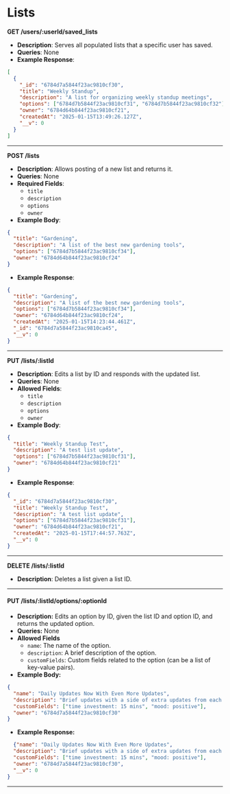 # Lists

**GET /users/:userId/saved\_lists**

* **Description**: Serves all populated lists that a specific user has saved.
* **Queries**: None
* **Example Response**:

```json
[
  {
    "_id": "6784d7a5844f23ac9810cf30",
    "title": "Weekly Standup",
    "description": "A list for organizing weekly standup meetings",
    "options": ["6784d7b5844f23ac9810cf31", "6784d7b5844f23ac9810cf32"],
    "owner": "6784d64b844f23ac9810cf21",
    "createdAt": "2025-01-15T13:49:26.127Z",
    "__v": 0
  }
]
```

***

**POST /lists**

* **Description**: Allows posting of a new list and returns it.
* **Queries**: None
* **Required Fields**:
  * `title`
  * `description`
  * `options`
  * `owner`
* **Example Body**:

```json
{
  "title": "Gardening",
  "description": "A list of the best new gardening tools",
  "options": ["6784d7b5844f23ac9810cf34"],
  "owner": "6784d64b844f23ac9810cf24"
}
```

* **Example Response**:

```json
{
  "title": "Gardening",
  "description": "A list of the best new gardening tools",
  "options": ["6784d7b5844f23ac9810cf34"],
  "owner": "6784d64b844f23ac9810cf24",
  "createdAt": "2025-01-15T14:23:44.461Z",
  "_id": "6784d7a5844f23ac9810ca45",
  "__v": 0
}
```

***

**PUT /lists/:listId**

* **Description**: Edits a list by ID and responds with the updated list.
* **Queries**: None
* **Allowed Fields**:
  * `title`
  * `description`
  * `options`
  * `owner`
* **Example Body**:

```json
{
  "title": "Weekly Standup Test",
  "description": "A test list update",
  "options": ["6784d7b5844f23ac9810cf31"],
  "owner": "6784d64b844f23ac9810cf21"
}
```

* **Example Response**:

```json
{
  "_id": "6784d7a5844f23ac9810cf30",
  "title": "Weekly Standup Test",
  "description": "A test list update",
  "options": ["6784d7b5844f23ac9810cf31"],
  "owner": "6784d64b844f23ac9810cf21",
  "createdAt": "2025-01-15T17:44:57.763Z",
  "__v": 0
}
```

***

**DELETE /lists/:listId**

* **Description**: Deletes a list given a list ID.

***

#### PUT /lists/:listId/options/:optionId

* **Description:** Edits an option by ID, given the list ID and option ID, and returns the updated option.
* **Queries:** None
* **Allowed Fields**
  * `name`: The name of the option.
  * `description`: A brief description of the option.
  * `customFields`: Custom fields related to the option (can be a list of key-value pairs).
* **Example Body:**

```json
{
  "name": "Daily Updates Now With Even More Updates",
  "description": "Brief updates with a side of extra updates from each team member",
  "customFields": ["time investment: 15 mins", "mood: positive"],
  "owner": "6784d7a5844f23ac9810cf30"
}
```

* **Example Response:**

```json
  {"name": "Daily Updates Now With Even More Updates",
  "description": "Brief updates with a side of extra updates from each team member",
  "customFields": ["time investment: 15 mins", "mood: positive"],
  "owner": "6784d7a5844f23ac9810cf30",
  "__v": 0
}
```

***
